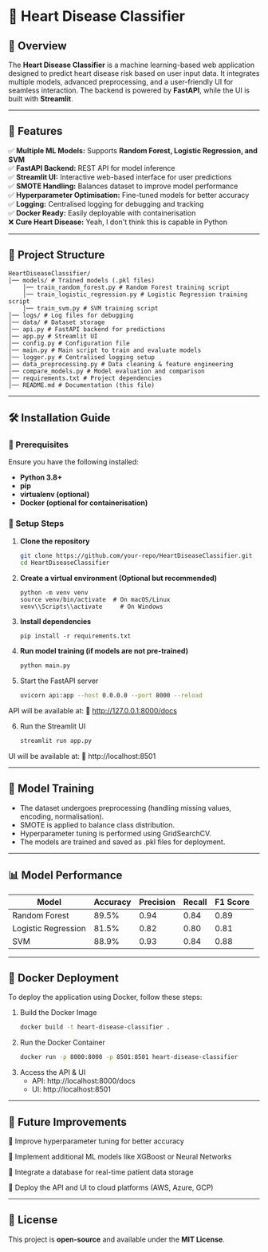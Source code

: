 # 💖 Heart Disease Classifier

## 📌 Overview
The **Heart Disease Classifier** is a machine learning-based web application designed to predict heart disease risk based on user input data. It integrates multiple models, advanced preprocessing, and a user-friendly UI for seamless interaction. The backend is powered by **FastAPI**, while the UI is built with **Streamlit**.

---

## 🚀 Features
✅ **Multiple ML Models:** Supports **Random Forest, Logistic Regression, and SVM**  
✅ **FastAPI Backend:** REST API for model inference  
✅ **Streamlit UI:** Interactive web-based interface for user predictions  
✅ **SMOTE Handling:** Balances dataset to improve model performance  
✅ **Hyperparameter Optimisation:** Fine-tuned models for better accuracy  
✅ **Logging:** Centralised logging for debugging and tracking  
✅ **Docker Ready:** Easily deployable with containerisation  
❌ **Cure Heart Disease:** Yeah, I don't think this is capable in Python

---

## 📂 Project Structure

```
HeartDiseaseClassifier/ 
│── models/ # Trained models (.pkl files) 
    │── train_random_forest.py # Random Forest training script 
    │── train_logistic_regression.py # Logistic Regression training script 
    │── train_svm.py # SVM training script
│── logs/ # Log files for debugging 
│── data/ # Dataset storage 
│── api.py # FastAPI backend for predictions 
│── app.py # Streamlit UI 
│── config.py # Configuration file 
│── main.py # Main script to train and evaluate models 
│── logger.py # Centralised logging setup 
│── data_preprocessing.py # Data cleaning & feature engineering 
│── compare_models.py # Model evaluation and comparison  
│── requirements.txt # Project dependencies 
│── README.md # Documentation (this file)
```

---

## 🛠️ Installation Guide

### 📌 Prerequisites
Ensure you have the following installed:
- **Python 3.8+**
- **pip**
- **virtualenv (optional)**
- **Docker (optional for containerisation)**

### 🚀 Setup Steps
1. **Clone the repository**  
   ```sh
   git clone https://github.com/your-repo/HeartDiseaseClassifier.git
   cd HeartDiseaseClassifier
   ```
2. **Create a virtual environment (Optional but recommended)**
    ```shell
    python -m venv venv
    source venv/bin/activate  # On macOS/Linux
    venv\\Scripts\\activate     # On Windows
    ```
3. **Install dependencies**
    ```shell
    pip install -r requirements.txt
    ```
4. **Run model training (if models are not pre-trained)**
    ```sh
    python main.py
    ```
5. Start the FastAPI server
    ```sh 
    uvicorn api:app --host 0.0.0.0 --port 8000 --reload
    ```
API will be available at:
📌 http://127.0.0.1:8000/docs

6. Run the Streamlit UI
    ```sh
    streamlit run app.py
    ```
UI will be available at:
📌 http://localhost:8501

---

## 🔬 Model Training

* The dataset undergoes preprocessing (handling missing values, encoding, normalisation).
* SMOTE is applied to balance class distribution.
* Hyperparameter tuning is performed using GridSearchCV.
* The models are trained and saved as .pkl files for deployment.


---

## 📊 Model Performance

| Model               | Accuracy | Precision | Recall | F1 Score |
|---------------------|----------|------------|--------|----------|
| Random Forest      | 89.5%    | 0.94       | 0.84   | 0.89     |
| Logistic Regression | 81.5%    | 0.82       | 0.80   | 0.81     |
| SVM                | 88.9%    | 0.93       | 0.84   | 0.88     |

---

## 🐳 Docker Deployment

To deploy the application using Docker, follow these steps:

1. Build the Docker Image
    ```sh
   docker build -t heart-disease-classifier . 
    ```
2. Run the Docker Container
    ```sh
    docker run -p 8000:8000 -p 8501:8501 heart-disease-classifier
    ```
3. Access the API & UI
   * API: http://localhost:8000/docs
   * UI: http://localhost:8501

--- 

## 📌 Future Improvements
🔹 Improve hyperparameter tuning for better accuracy

🔹 Implement additional ML models like XGBoost or Neural Networks

🔹 Integrate a database for real-time patient data storage

🔹 Deploy the API and UI to cloud platforms (AWS, Azure, GCP)

---
## 📄 License
This project is **open-source** and available under the **MIT License**.
